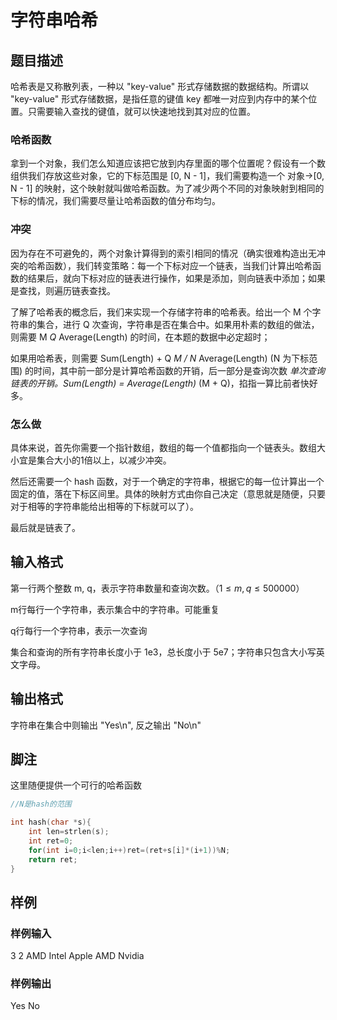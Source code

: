# 字符串哈希

## 题目描述

哈希表是又称散列表，一种以 "key-value" 形式存储数据的数据结构。所谓以 "key-value" 形式存储数据，是指任意的键值 key 都唯一对应到内存中的某个位置。只需要输入查找的键值，就可以快速地找到其对应的位置。

### 哈希函数

拿到一个对象，我们怎么知道应该把它放到内存里面的哪个位置呢？假设有一个数组供我们存放这些对象，它的下标范围是 [0, N - 1]，我们需要构造一个 对象->[0, N - 1] 的映射，这个映射就叫做哈希函数。为了减少两个不同的对象映射到相同的下标的情况，我们需要尽量让哈希函数的值分布均匀。

### 冲突

因为存在不可避免的，两个对象计算得到的索引相同的情况（确实很难构造出无冲突的哈希函数），我们转变策略：每一个下标对应一个链表，当我们计算出哈希函数的结果后，就向下标对应的链表进行操作，如果是添加，则向链表中添加；如果是查找，则遍历链表查找。

了解了哈希表的概念后，我们来实现一个存储字符串的哈希表。给出一个 M 个字符串的集合，进行 Q 次查询，字符串是否在集合中。如果用朴素的数组的做法，则需要 M *Q* Average(Length) 的时间，在本题的数据中必定超时；

如果用哈希表，则需要 Sum(Length) + Q *M / N* Average(Length) (N 为下标范围) 的时间，其中前一部分是计算哈希函数的开销，后一部分是查询次数 *单次查询链表的开销。Sum(Length) = Average(Length)* (M + Q)，掐指一算比前者快好多。

### 怎么做

具体来说，首先你需要一个指针数组，数组的每一个值都指向一个链表头。数组大小宜是集合大小的1倍以上，以减少冲突。

然后还需要一个 hash 函数，对于一个确定的字符串，根据它的每一位计算出一个固定的值，落在下标区间里。具体的映射方式由你自己决定（意思就是随便，只要对于相等的字符串能给出相等的下标就可以了）。

最后就是链表了。

## 输入格式

第一行两个整数 m, q，表示字符串数量和查询次数。（$1\leqslant m, q\leqslant 500000$）

m行每行一个字符串，表示集合中的字符串。可能重复

q行每行一个字符串，表示一次查询

集合和查询的所有字符串长度小于 1e3，总长度小于 5e7；字符串只包含大小写英文字母。

## 输出格式

字符串在集合中则输出 "Yes\n", 反之输出 "No\n"

## 脚注

这里随便提供一个可行的哈希函数

```cpp
//N是hash的范围

int hash(char *s){
    int len=strlen(s);
    int ret=0;
    for(int i=0;i<len;i++)ret=(ret+s[i]*(i+1))%N;
    return ret;
}
```

## 样例

### 样例输入

3 2
AMD
Intel
Apple
AMD
Nvidia

### 样例输出

Yes
No

